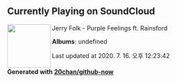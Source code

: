 ## Currently Playing on SoundCloud

[<img align="left" width="100" src="https://i1.sndcdn.com/artworks-000220108528-2v3j9l-t120x120.jpg">](https://soundcloud.com/jerryfolkmusic/purple-feelings-ft-rainsford-1)

Jerry Folk - Purple Feelings ft. Rainsford

**Albums**: undefined

Last updated at 2020. 7. 16. 오후 12:23:42

#### Generated with [20chan/github-now](https://github.com/20chan/github-now)


<!--
**20chan/20chan** is a ✨ _special_ ✨ repository because its `README.md` (this file) appears on your GitHub profile.

Here are some ideas to get you started:

- 🔭 I’m currently working on ...
- 🌱 I’m currently learning ...
- 👯 I’m looking to collaborate on ...
- 🤔 I’m looking for help with ...
- 💬 Ask me about ...
- 📫 How to reach me: ...
- 😄 Pronouns: ...
- ⚡ Fun fact: ...
-->
